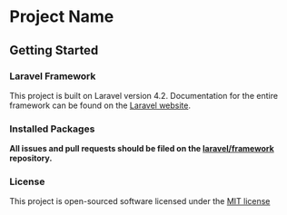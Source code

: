 # Project Name

## Getting Started


### Laravel Framework

This project is built on Laravel version 4.2. Documentation for the entire framework can be found on the [Laravel website](http://laravel.com/docs/4.2).

### Installed Packages

**All issues and pull requests should be filed on the [laravel/framework](http://github.com/laravel/framework) repository.**

### License

This project is open-sourced software licensed under the [MIT license](http://opensource.org/licenses/MIT)

